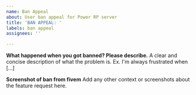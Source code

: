 ```yaml
---
name: Ban Appeal
about: User ban appeal for Power RP server
title: 'BAN APPEAL: '
labels: ban appeal
assignees: ''

---
```


**What happened when you got banned? Please describe.**
A clear and concise description of what the problem is. Ex. I'm always frustrated when [...]

**Screenshot of ban from fivem**
Add any other context or screenshots about the feature request here.
